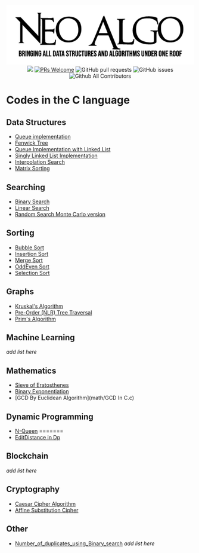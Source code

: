 <p align="center">
    <img src="../img/neo_algo.png"><br>
    <img src="https://img.shields.io/github/license/tesseractcoding/neoalgo?style=flat">
    <a href="http://makeapullrequest.com" target="_blank"><img src="https://img.shields.io/badge/PRs-welcome-brightgreen.svg?style=flat" alt="PRs Welcome"></a>
    <img alt="GitHub pull requests" src="https://img.shields.io/github/issues-pr/tesseractcoding/neoalgo">
    <img alt="GitHub issues" src="https://img.shields.io/github/issues/tesseractcoding/neoalgo">
    <img alt="Github All Contributors" src="https://img.shields.io/github/all-contributors/tesseractcoding/neoalgo">
</p>

# Codes in the C language

## Data Structures

- [Queue implementation](ds/Queueimplementation.c)
- [Fenwick Tree](ds/FenwickTree.c)
- [Queue Implementation with Linked List](ds/QueueImplementationWithList.c)
- [Singly Linked List Implementation](ds/singly_linked_list.c)
- [Interpolation Search](search/Interpolation.c)
- [Matrix Sorting ](ds/MatrixSorting.c)

## Searching

- [Binary Search](search/BinarySearch.c)
- [Linear Search](search/linear_search.c)
- [Random Search Monte Carlo version](search/random_search.c)


## Sorting

- [Bubble Sort](sort/bubble_sort.c)
- [Insertion Sort](sort/InsertionSort.c)
- [Merge Sort](sort/MergeSort.c)
- [OddEven Sort](sort/oddevensort.c)
- [Selection Sort](sort/selection_sort.c)

## Graphs

- [Kruskal's Algorithm](graphs/Kruskal_Algorithm.c)
- [Pre-Order (NLR) Tree Traversal](graphs/preordertraversal.c)
- [Prim's Algorithm](graphs/Prim_Algorithm.c)

## Machine Learning

_add list here_

## Mathematics

- [Sieve of Eratosthenes](math/Sieve_of_Eratosthenes.c)
- [Binary Exponentiation](math/Binary_Exponentiation.c)
- [GCD By Euclidean Algorithm](math/GCD In C.c)
## Dynamic Programming

- [N-Queen](https://github.com/subhayu99/NeoAlgo/blob/master/C/dp/N-Queen.c)
=======
- [EditDistance in Dp](dp/EditDistanceDP.c)

## Blockchain

_add list here_

## Cryptography

- [Caesar Cipher Algorithm](cryptography/caesar_cipher.c)
- [Affine Substitution Cipher](cryptography/Affine_Substitution_Cipher.c)

## Other
- [Number_of_duplicates_using_Binary_search](other/Number_of_duplicates_using_Binary_search.c)
_add list here_

